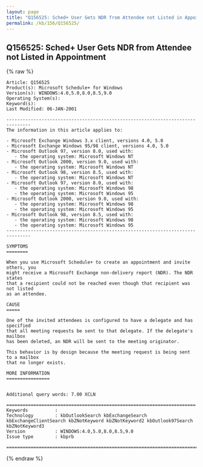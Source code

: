 ```yaml
---
layout: page
title: "Q156525: Sched+ User Gets NDR from Attendee not Listed in Appointment"
permalink: /kb/156/Q156525/
---
```


## Q156525: Sched+ User Gets NDR from Attendee not Listed in Appointment

{% raw %}

	Article: Q156525
	Product(s): Microsoft Schedule+ for Windows
	Version(s): WINDOWS:4.0,5.0,8.0,8.5,9.0
	Operating System(s): 
	Keyword(s): 
	Last Modified: 06-JAN-2001
	
	-------------------------------------------------------------------------------
	The information in this article applies to:
	
	- Microsoft Exchange Windows 3.x client, versions 4.0, 5.0 
	- Microsoft Exchange Windows 95/98 client, versions 4.0, 5.0 
	- Microsoft Outlook 97, version 8.0, used with:
	   - the operating system: Microsoft Windows NT 
	- Microsoft Outlook 2000, version 9.0, used with:
	   - the operating system: Microsoft Windows NT 
	- Microsoft Outlook 98, version 8.5, used with:
	   - the operating system: Microsoft Windows NT 
	- Microsoft Outlook 97, version 8.0, used with:
	   - the operating system: Microsoft Windows 98 
	   - the operating system: Microsoft Windows 95 
	- Microsoft Outlook 2000, version 9.0, used with:
	   - the operating system: Microsoft Windows 98 
	   - the operating system: Microsoft Windows 95 
	- Microsoft Outlook 98, version 8.5, used with:
	   - the operating system: Microsoft Windows 98 
	   - the operating system: Microsoft Windows 95 
	-------------------------------------------------------------------------------
	
	SYMPTOMS
	========
	
	When you use Microsoft Schedule+ to create an appointment and invite others, you
	might receive a Microsoft Exchange non-delivery report (NDR). The NDR states
	that a recipient could not be reached even though that recipient was not listed
	as an attendee.
	
	CAUSE
	=====
	
	One of the invited attendees is configured to have a delegate and has specified
	that all meeting requests be sent to that delegate. If the delegate's mailbox
	has been deleted, an NDR will be sent to the meeting originator.
	
	This behavior is by design because the meeting request is being sent to a mailbox
	that no longer exists.
	
	MORE INFORMATION
	================
	
	
	Additional query words: 7.00 XCLN
	
	======================================================================
	Keywords          :  
	Technology        : kbOutlookSearch kbExchangeSearch kbExchangeClientSearch kbZNotKeyword kbZNotKeyword2 kbOutlook97Search kbZNotKeyword3
	Version           : WINDOWS:4.0,5.0,8.0,8.5,9.0
	Issue type        : kbprb
	
	=============================================================================
	

{% endraw %}
